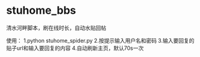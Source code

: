 # stuhome_bbs
清水河畔脚本，刷在线时长，自动水贴回帖

使用：
1.python stuhome_spider.py
2.按提示输入用户名和密码
3.输入要回复的贴子url和输入要回复的内容
4.自动刷新主页，默认70s一次
